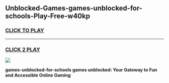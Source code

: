 
## Unblocked-Games-games-unblocked-for-schools-Play-Free-w40kp
<h3>
<a href="https://premium76.site?title=games-unblocked-for-schools&ref=19M">CLICK TO PLAY</a></h3>
<hr>

<h3>
<a href="https://premium76.site?title=games-unblocked-for-schools&ref=19M">CLICK 2 PLAY</a>
  
</h3>

<a href="https://premium76.site?title=games-unblocked-for-schools&ref=19M"><img src="https://clearcache.store/games.png"></a>


**games-unblocked-for-schools games unblocked: Your Gateway to Fun and Accessible Online Gaming**

